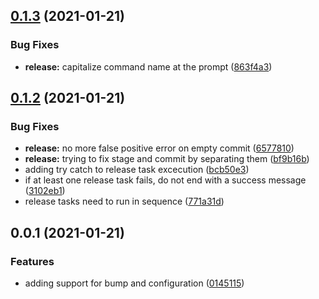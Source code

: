## [0.1.3](https://github.com/aversini/bump-and-release/compare/v0.1.2...v0.1.3) (2021-01-21)


### Bug Fixes

* **release:** capitalize command name at the prompt ([863f4a3](https://github.com/aversini/bump-and-release/commit/863f4a38916295b82a8888a7df29d36c5c1b8dc1))



## [0.1.2](https://github.com/aversini/bump-and-release/compare/v0.1.1...v0.1.2) (2021-01-21)


### Bug Fixes

* **release:** no more false positive error on empty commit ([6577810](https://github.com/aversini/bump-and-release/commit/6577810497f93fc4c83598b6215b6d6cbec1e606))
* **release:** trying to fix stage and commit by separating them ([bf9b16b](https://github.com/aversini/bump-and-release/commit/bf9b16b23b01e179d0ea58f5a664c97a1d7cd1d2))
* adding try catch to release task excecution ([bcb50e3](https://github.com/aversini/bump-and-release/commit/bcb50e388540a4f459cafdc2f4d04339031bb521))
* if at least one release task fails, do not end with a success message ([3102eb1](https://github.com/aversini/bump-and-release/commit/3102eb140ba1a12c6680461cbff7140bfcba0e88))
* release tasks need to run in sequence ([771a31d](https://github.com/aversini/bump-and-release/commit/771a31d711e8bde101b6200722e36685eda56502))



## 0.0.1 (2021-01-21)

### Features

- adding support for bump and configuration ([0145115](https://github.com/aversini/bump-and-release/commit/0145115a75fbadda04ed32b4d87aeaa2eaeb0c6c))
